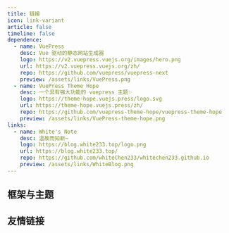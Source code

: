 ```yaml
---
title: 链接
icon: link-variant
article: false
timeline: false
dependence:
  - name: VuePress
    desc: Vue 驱动的静态网站生成器
    logo: https://v2.vuepress.vuejs.org/images/hero.png
    url: https://v2.vuepress.vuejs.org/zh/
    repo: https://github.com/vuepress/vuepress-next
    preview: /assets/links/VuePress.png
  - name: VuePress Theme Hope
    desc: 一个具有强大功能的 vuepress 主题✨
    logo: https://theme-hope.vuejs.press/logo.svg
    url: https://theme-hope.vuejs.press/zh/
    repo: https://github.com/vuepress-theme-hope/vuepress-theme-hope
    preview: /assets/links/VuePress-theme-hope.png
links:
  - name: White's Note
    desc: 温故而知新~
    logo: https://blog.white233.top/logo.png
    url: https://blog.white233.top/
    repo: https://github.com/whiteChen233/whitechen233.github.io
    preview: /assets/links/WhiteBlog.png
---
```


## 框架与主题

<SiteInfo
  v-for="item in $frontmatter.dependence"
  :key="item.link"
  v-bind="item"
/>

## 友情链接

<SiteInfo
v-for="item in $frontmatter.links"
:key="item.link"
v-bind="item"
/>
